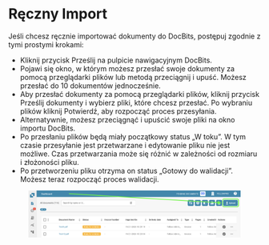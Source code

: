 # Ręczny Import

Jeśli chcesz ręcznie importować dokumenty do DocBits, postępuj zgodnie z tymi prostymi krokami:

* Kliknij przycisk Prześlij na pulpicie nawigacyjnym DocBits.
* Pojawi się okno, w którym możesz przesłać swoje dokumenty za pomocą przeglądarki plików lub metodą przeciągnij i upuść. Możesz przesłać do 10 dokumentów jednocześnie.
* Aby przesłać dokumenty za pomocą przeglądarki plików, kliknij przycisk Prześlij dokumenty i wybierz pliki, które chcesz przesłać. Po wybraniu plików kliknij Potwierdź, aby rozpocząć proces przesyłania.
* Alternatywnie, możesz przeciągnąć i upuścić swoje pliki na okno importu DocBits.
* Po przesłaniu plików będą miały początkowy status „W toku”. W tym czasie przesyłanie jest przetwarzane i edytowanie pliku nie jest możliwe. Czas przetwarzania może się różnić w zależności od rozmiaru i złożoności pliku.
* Po przetworzeniu pliku otrzyma on status „Gotowy do walidacji”. Możesz teraz rozpocząć proces walidacji.

<figure><img src="../../.gitbook/assets/manual-import1.png" alt=""><figcaption></figcaption></figure>
